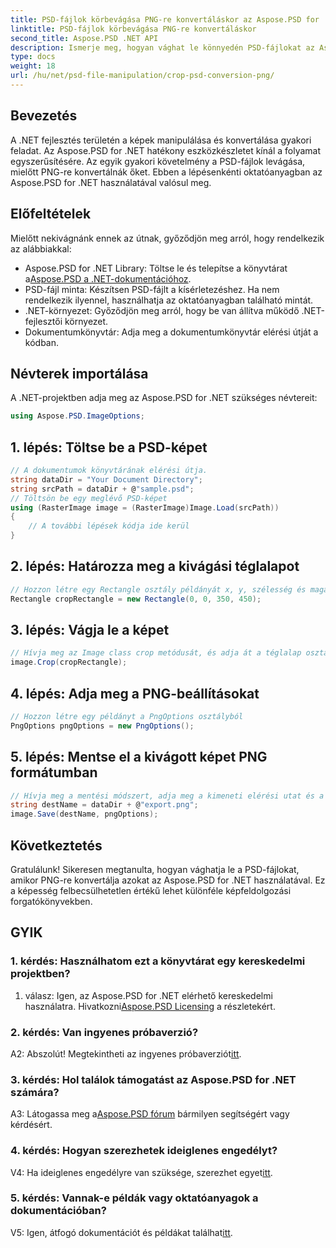```yaml
---
title: PSD-fájlok körbevágása PNG-re konvertáláskor az Aspose.PSD for .NET-ben
linktitle: PSD-fájlok körbevágása PNG-re konvertáláskor
second_title: Aspose.PSD .NET API
description: Ismerje meg, hogyan vághat le könnyedén PSD-fájlokat az Aspose.PSD for .NET használatával. Kövesse lépésenkénti útmutatónkat a zökkenőmentes PNG-re konvertáláshoz.
type: docs
weight: 18
url: /hu/net/psd-file-manipulation/crop-psd-conversion-png/
---
```

## Bevezetés
A .NET fejlesztés területén a képek manipulálása és konvertálása gyakori feladat. Az Aspose.PSD for .NET hatékony eszközkészletet kínál a folyamat egyszerűsítésére. Az egyik gyakori követelmény a PSD-fájlok levágása, mielőtt PNG-re konvertálnák őket. Ebben a lépésenkénti oktatóanyagban az Aspose.PSD for .NET használatával valósul meg.
## Előfeltételek
Mielőtt nekivágnánk ennek az útnak, győződjön meg arról, hogy rendelkezik az alábbiakkal:
-  Aspose.PSD for .NET Library: Töltse le és telepítse a könyvtárat a[Aspose.PSD a .NET-dokumentációhoz](https://reference.aspose.com/psd/net/).
- PSD-fájl minta: Készítsen PSD-fájlt a kísérletezéshez. Ha nem rendelkezik ilyennel, használhatja az oktatóanyagban található mintát.
- .NET-környezet: Győződjön meg arról, hogy be van állítva működő .NET-fejlesztői környezet.
- Dokumentumkönyvtár: Adja meg a dokumentumkönyvtár elérési útját a kódban.
## Névterek importálása
A .NET-projektben adja meg az Aspose.PSD for .NET szükséges névtereit:
```csharp
using Aspose.PSD.ImageOptions;
```
## 1. lépés: Töltse be a PSD-képet
```csharp
// A dokumentumok könyvtárának elérési útja.
string dataDir = "Your Document Directory";
string srcPath = dataDir + @"sample.psd";
// Töltsön be egy meglévő PSD-képet
using (RasterImage image = (RasterImage)Image.Load(srcPath))
{
    // A további lépések kódja ide kerül
}
```
## 2. lépés: Határozza meg a kivágási téglalapot
```csharp
// Hozzon létre egy Rectangle osztály példányát x, y, szélesség és magasság átadásával
Rectangle cropRectangle = new Rectangle(0, 0, 350, 450);
```
## 3. lépés: Vágja le a képet
```csharp
// Hívja meg az Image class crop metódusát, és adja át a téglalap osztálypéldányt
image.Crop(cropRectangle);
```
## 4. lépés: Adja meg a PNG-beállításokat
```csharp
// Hozzon létre egy példányt a PngOptions osztályból
PngOptions pngOptions = new PngOptions();
```
## 5. lépés: Mentse el a kivágott képet PNG formátumban
```csharp
// Hívja meg a mentési módszert, adja meg a kimeneti elérési utat és a PngOptions parancsot a PSD-fájl PNG-re konvertálásához és a kimenet mentéséhez
string destName = dataDir + @"export.png";
image.Save(destName, pngOptions);
```
## Következtetés

Gratulálunk! Sikeresen megtanulta, hogyan vághatja le a PSD-fájlokat, amikor PNG-re konvertálja azokat az Aspose.PSD for .NET használatával. Ez a képesség felbecsülhetetlen értékű lehet különféle képfeldolgozási forgatókönyvekben.

## GYIK

### 1. kérdés: Használhatom ezt a könyvtárat egy kereskedelmi projektben?

 1. válasz: Igen, az Aspose.PSD for .NET elérhető kereskedelmi használatra. Hivatkozni[Aspose.PSD Licensing](https://purchase.aspose.com/buy) a részletekért.

### 2. kérdés: Van ingyenes próbaverzió?

 A2: Abszolút! Megtekintheti az ingyenes próbaverziót[itt](https://releases.aspose.com/).

### 3. kérdés: Hol találok támogatást az Aspose.PSD for .NET számára?

 A3: Látogassa meg a[Aspose.PSD fórum](https://forum.aspose.com/c/psd/34) bármilyen segítségért vagy kérdésért.

### 4. kérdés: Hogyan szerezhetek ideiglenes engedélyt?

 V4: Ha ideiglenes engedélyre van szüksége, szerezhet egyet[itt](https://purchase.aspose.com/temporary-license/).

### 5. kérdés: Vannak-e példák vagy oktatóanyagok a dokumentációban?

 V5: Igen, átfogó dokumentációt és példákat találhat[itt](https://reference.aspose.com/psd/net/).
